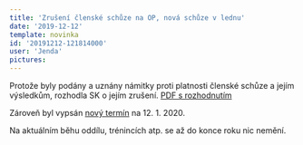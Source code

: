 ```yaml
---
title: 'Zrušení členské schůze na OP, nová schůze v lednu'
date: '2019-12-12'
template: novinka
id: '20191212-121814000'
user: 'Jenda'
pictures:
---
```

Protože byly podány a uznány námitky proti platnosti členské schůze a jejím výsledkům, rozhodla SK o jejím zrušení. [PDF s rozhodnutím](https://shorturl.at/agjnM)

Zároveň byl vypsán [nový termín](https://shorturl.at/hopV7) na 12. 1. 2020.

Na aktuálním běhu oddílu, trénincích atp. se až do konce roku nic nemění.
